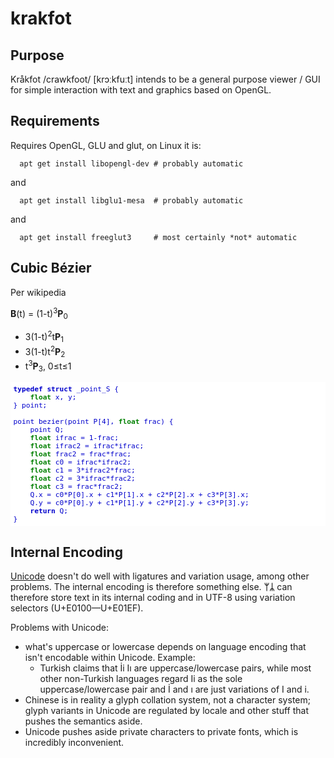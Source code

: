 # krakfot

## Purpose

Kråkfot /crawkfoot/ [krɔːkfuːt] intends to be a general purpose viewer / GUI for simple interaction with text and graphics based on OpenGL.

## Requirements

Requires OpenGL, GLU and glut, on Linux it is:

      apt get install libopengl-dev # probably automatic

and

      apt get install libglu1-mesa  # probably automatic

and

      apt get install freeglut3     # most certainly *not* automatic

## Cubic Bézier

Per wikipedia

<style> .green { color: green;}
</style>

**B**(t) = (1-t)<sup>3</sup>**P**<sub>0</sub>
+ 3(1-t)<sup>2</sup>t**P**<sub>1</sub>
+ 3(1-t)t<sup>2</sup>**P**<sub>2</sub>
+ t<sup>3</sup>**P**<sub>3</sub>, 0&le;t&le;1

<pre style="font-size:80%; background: white; color: #00C; padding: 0.4em;">
<b>typedef</b> <b>struct</b> _point_S {
    <b class="green">float</b> x, y;
} point;

point bezier(point P[4], <b class="green">float</b> frac) {
    point Q;
    <b class="green">float</b> ifrac = 1-frac;
    <b class="green">float</b> ifrac2 = ifrac*ifrac;
    <b class="green">float</b> frac2 = frac*frac;
    <b class="green">float</b> c0 = ifrac*ifrac2;
    <b class="green">float</b> c1 = 3*ifrac2*frac;
    <b class="green">float</b> c2 = 3*ifrac*frac2;
    <b class="green">float</b> c3 = frac*frac2;
    Q.x = c0*P[0].x + c1*P[1].x + c2*P[2].x + c3*P[3].x;
    Q.y = c0*P[0].y + c1*P[1].y + c2*P[2].y + c3*P[3].y;
    <b>return</b> Q;
}
</pre>

## Internal Encoding

[Unicode](https://www.unicode.org/charts/) doesn't do well with ligatures and variation usage, among other problems. The internal encoding is therefore something else. **ᛘᛦ** can therefore store text in its internal coding and in UTF-8 using variation selectors (U+E0100&mdash;U+E01EF).

Problems with Unicode:

* what's uppercase or lowercase depends on language encoding
  that isn't encodable within Unicode. Example:
    * Turkish claims that İi Iı are uppercase/lowercase
      pairs, while most other non-Turkish languages regard
      Ii as the sole uppercase/lowercase pair and İ and ı
      are just variations of I and i.
* Chinese is in reality a glyph collation system, not a
  character system; glyph variants in Unicode are regulated
  by locale and other stuff that pushes the semantics aside.
* Unicode pushes aside private characters to private fonts,
  which is incredibly inconvenient.
